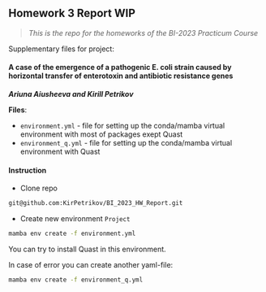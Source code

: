 ## Homework 3 Report WIP
> *This is the repo for the homeworks of the BI-2023 Practicum Course*

Supplementary files for project:

#### A case of the emergence of a pathogenic E. coli strain caused by horizontal transfer of enterotoxin and antibiotic resistance genes

***Ariuna Aiusheeva and Kirill Petrikov***

**Files**:
- `environment.yml` - file for setting up the conda/mamba virtual environment with most of packages exept Quast
- `environment_q.yml` - file for setting up the conda/mamba virtual environment with Quast

#### Instruction

- Clone repo
```bash
git@github.com:KirPetrikov/BI_2023_HW_Report.git
```

- Create new environment `Project`
```bash
mamba env create -f environment.yml
```

You can try to install Quast in this environment.

In case of error you can create another yaml-file:

```bash
mamba env create -f environment_q.yml
```
